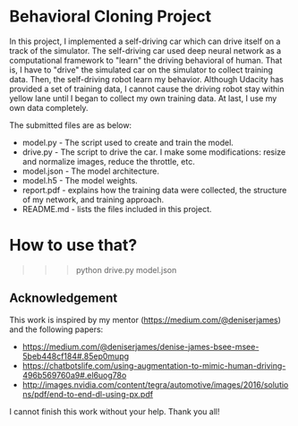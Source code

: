 # Behavioral Cloning Project

In this project, I implemented a self-driving car which can drive itself on a track of the simulator. The self-driving car used deep neural network as a computational framework to "learn" the driving behavioral of human. That is, I have to "drive" the simulated car on the simulator to collect training data. Then, the self-driving robot learn my behavior. Although Udacity has provided a set of training data, I cannot cause the driving robot stay within yellow lane until I began to collect my own training data. At last, I use my own data completely.

The submitted files are as below:

* model.py - The script used to create and train the model.
* drive.py - The script to drive the car. I make some modifications: resize and normalize images, reduce the throttle, etc. 
* model.json - The model architecture.
* model.h5 - The model weights.
* report.pdf - explains how the training data were collected, the structure of my network, and training approach.
* README.md - lists the files included in this project.

# How to use that?
>>>python drive.py model.json

## Acknowledgement

This work is inspired by my mentor (https://medium.com/@deniserjames) and the following papers:
* https://medium.com/@deniserjames/denise-james-bsee-msee-5beb448cf184#.85ep0mupg
* https://chatbotslife.com/using-augmentation-to-mimic-human-driving-496b569760a9#.el6uog78o
* http://images.nvidia.com/content/tegra/automotive/images/2016/solutions/pdf/end-to-end-dl-using-px.pdf

I cannot finish this work without your help.
Thank you all!

